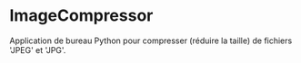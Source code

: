 # ImageCompressor
Application de bureau Python pour compresser (réduire la taille) de fichiers 'JPEG' et 'JPG'.
